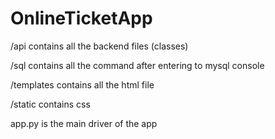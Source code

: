 # OnlineTicketApp
/api contains all the backend files (classes) 

/sql contains all the command after entering to mysql console

/templates contains all the html file

/static contains css

app.py is the main driver of the app
